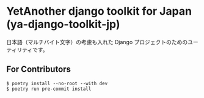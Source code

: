 # YetAnother django toolkit for Japan (ya-django-toolkit-jp)

日本語（マルチバイト文字）の考慮も入れた Django プロジェクトのためのユーティリティです。


## For Contributors

```
$ poetry install --no-root --with dev
$ poetry run pre-commit install
```

